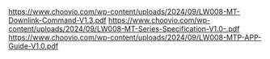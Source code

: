 https://www.choovio.com/wp-content/uploads/2024/09/LW008-MT-Downlink-Command-V1.3.pdf
https://www.choovio.com/wp-content/uploads/2024/09/LW008-MT-Series-Specification-V1.0-.pdf
https://www.choovio.com/wp-content/uploads/2024/09/LW008-MTP-APP-Guide-V1.0.pdf
